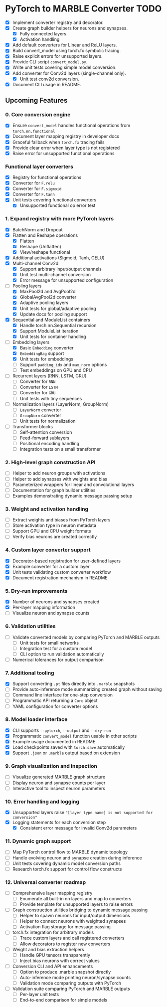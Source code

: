 # PyTorch to MARBLE Converter TODO

- [x] Implement converter registry and decorator.
- [x] Create graph builder helpers for neurons and synapses.
  - [x] Fully connected layers
  - [x] Activation handling
- [x] Add default converters for Linear and ReLU layers.
- [x] Build convert_model using torch.fx symbolic tracing.
- [x] Raise explicit errors for unsupported layers.
- [x] Provide CLI script `convert_model.py`.
- [x] Write unit tests covering simple model conversion.
- [x] Add converter for Conv2d layers (single-channel only).
  - [x] Unit test conv2d conversion.
- [x] Document CLI usage in README.

## Upcoming Features

### 0. Core conversion engine
- [x] Ensure `convert_model` handles functional operations from `torch.nn.functional`
- [x] Document layer mapping registry in developer docs
- [x] Graceful fallback when `torch.fx` tracing fails
- [x] Provide clear error when layer type is not registered
- [x] Raise error for unsupported functional operations

### Functional layer converters
- [x] Registry for functional operations
- [x] Converter for `F.relu`
- [x] Converter for `F.sigmoid`
- [x] Converter for `F.tanh`
- [x] Unit tests covering functional converters
  - [x] Unsupported functional op error test

### 1. Expand registry with more PyTorch layers
- [x] BatchNorm and Dropout
- [x] Flatten and Reshape operations
  - [x] Flatten
  - [x] Reshape (Unflatten)
  - [x] View/reshape functional
- [x] Additional activations (Sigmoid, Tanh, GELU)
- [x] Multi-channel Conv2d
  - [x] Support arbitrary input/output channels
  - [x] Unit test multi-channel conversion
  - [x] Error message for unsupported configuration
- [ ] Pooling layers
  - [x] MaxPool2d and AvgPool2d
  - [x] GlobalAvgPool2d converter
  - [x] Adaptive pooling layers
  - [x] Unit tests for global/adaptive pooling
  - [x] Update docs for pooling support
- [x] Sequential and ModuleList containers
  - [x] Handle torch.nn.Sequential recursion
  - [x] Support ModuleList iteration
  - [x] Unit tests for container handling
- [ ] Embedding layers
  - [x] Basic ``Embedding`` converter
  - [x] ``EmbeddingBag`` support
  - [x] Unit tests for embeddings
  - [ ] Support ``padding_idx`` and ``max_norm`` options
  - [ ] Test embeddings on GPU and CPU
- [ ] Recurrent layers (RNN, LSTM, GRU)
  - [ ] Converter for ``RNN``
  - [ ] Converter for ``LSTM``
  - [ ] Converter for ``GRU``
  - [ ] Unit tests with tiny sequences
- [ ] Normalization layers (LayerNorm, GroupNorm)
  - [ ] ``LayerNorm`` converter
  - [ ] ``GroupNorm`` converter
  - [ ] Unit tests for normalization
- [ ] Transformer blocks
  - [ ] Self-attention conversion
  - [ ] Feed-forward sublayers
  - [ ] Positional encoding handling
  - [ ] Integration tests on a small transformer

### 2. High-level graph construction API
- [ ] Helper to add neuron groups with activations
- [ ] Helper to add synapses with weights and bias
- [ ] Parameterized wrappers for linear and convolutional layers
- [ ] Documentation for graph builder utilities
- [ ] Examples demonstrating dynamic message passing setup

### 3. Weight and activation handling
- [ ] Extract weights and biases from PyTorch layers
- [ ] Store activation type in neuron metadata
- [ ] Support GPU and CPU weight formats
- [ ] Verify bias neurons are created correctly

### 4. Custom layer converter support
- [x] Decorator-based registration for user-defined layers
- [x] Example converter for a custom layer
- [x] Unit tests validating custom converter workflow
- [x] Document registration mechanism in README

### 5. Dry-run improvements
- [x] Number of neurons and synapses created
- [x] Per-layer mapping information
- [ ] Visualize neuron and synapse counts

### 6. Validation utilities
- [ ] Validate converted models by comparing PyTorch and MARBLE outputs
  - [ ] Unit tests for small networks
  - [ ] Integration test for a custom model
  - [ ] CLI option to run validation automatically
- [ ] Numerical tolerances for output comparison

### 7. Additional tooling
- [x] Support converting `.pt` files directly into `.marble` snapshots
- [ ] Provide auto-inference mode summarizing created graph without saving
- [ ] Command line interface for one-step conversion
- [ ] Programmatic API returning a `Core` object
- [ ] YAML configuration for converter options

### 8. Model loader interface
- [x] CLI supports `--pytorch`, `--output` and `--dry-run`
- [x] Programmatic `convert_model` function usable in other scripts
- [x] Example usage documented in README
- [x] Load checkpoints saved with `torch.save` automatically
- [x] Support `.json` or `.marble` output based on extension

### 9. Graph visualization and inspection
- [ ] Visualize generated MARBLE graph structure
- [ ] Display neuron and synapse counts per layer
- [ ] Interactive tool to inspect neuron parameters

### 10. Error handling and logging
- [x] Unsupported layers raise `"[layer type name] is not supported for conversion"`
- [x] Logging statements for each conversion step
  - [x] Consistent error message for invalid Conv2d parameters

### 11. Dynamic graph support
- [ ] Map PyTorch control flow to MARBLE dynamic topology
- [ ] Handle evolving neuron and synapse creation during inference
- [ ] Unit tests covering dynamic model conversion paths
- [ ] Research torch.fx support for control flow constructs

### 12. Universal converter roadmap
- [ ] Comprehensive layer mapping registry
  - [ ] Enumerate all built-in nn layers and map to converters
  - [ ] Provide template for unsupported layers to raise errors
- [ ] Graph construction utilities bridging to dynamic message passing
  - [ ] Helper to spawn neurons for input/output dimensions
  - [ ] Helper to connect neurons with weighted synapses
  - [ ] Activation flag storage for message passing
- [ ] torch.fx integration for arbitrary models
  - [ ] Trace custom layers and call registered converters
  - [ ] Allow decorators to register new converters
- [ ] Weight and bias extraction helpers
  - [ ] Handle GPU tensors transparently
  - [ ] Inject bias neurons with correct values
- [ ] Conversion CLI and API enhancements
  - [ ] Option to produce .marble snapshot directly
  - [ ] Auto-inference mode printing neuron/synapse counts
  - [ ] Validation mode comparing outputs with PyTorch
- [ ] Validation suite comparing PyTorch and MARBLE outputs
  - [ ] Per-layer unit tests
  - [ ] End-to-end comparison for simple models
